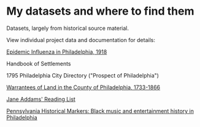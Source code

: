 # My datasets and where to find them
Datasets, largely from historical source material. 

View individual project data and documentation for details:

[Epidemic Influenza in Philadelphia, 1918](https://github.com/cynthiaheider/projects/tree/master/influenza1918)

Handbook of Settlements

1795 Philadelphia City Directory ("Prospect of Philadelphia")

[Warrantees of Land in the County of Philadelphia, 1733-1866](https://github.com/cynthiaheider/projects/tree/master/philadelphiawarrantees)

[Jane Addams' Reading List](https://github.com/cynthiaheider/projects/tree/master/janeaddamsreadinglist)

[Pennsylvania Historical Markers: Black music and entertainment history in Philadelphia](https://github.com/cynthiaheider/projects/tree/master/PAhistoricmarkers)
